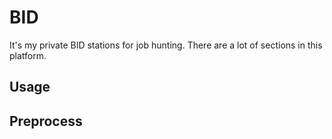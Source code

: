 # BID
It's my private BID stations for job hunting.
There are a lot of sections in this platform.

## Usage


## Preprocess
